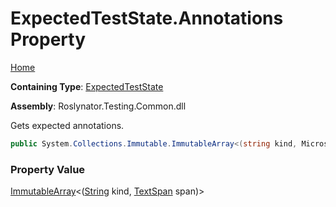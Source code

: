 # ExpectedTestState\.Annotations Property

[Home](../../../../README.md)

**Containing Type**: [ExpectedTestState](../README.md)

**Assembly**: Roslynator\.Testing\.Common\.dll

  
Gets expected annotations\.

```csharp
public System.Collections.Immutable.ImmutableArray<(string kind, Microsoft.CodeAnalysis.Text.TextSpan span)> Annotations { get; }
```

### Property Value

[ImmutableArray](https://docs.microsoft.com/en-us/dotnet/api/system.collections.immutable.immutablearray-1)\<\([String](https://docs.microsoft.com/en-us/dotnet/api/system.string) kind, [TextSpan](https://docs.microsoft.com/en-us/dotnet/api/microsoft.codeanalysis.text.textspan) span\)\>

